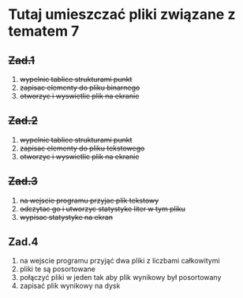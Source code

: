 # Tutaj umieszczać pliki związane z tematem 7
## ~~Zad.1~~
1) ~~wypelnic tablice strukturami punkt~~
2) ~~zapisac elementy do pliku binarnego~~
3) ~~otworzyc i wyswietlic plik na ekranie~~
## ~~Zad.2~~
1) ~~wypelnic tablice strukturami punkt~~
2) ~~zapisac elementy do pliku tekstowego~~
3) ~~otworzyc i wyswietlic plik na ekranie~~
## ~~Zad.3~~
1) ~~na wejscie programu przyjac plik tekstowy~~
2) ~~odczytac go i utworzyc statystyke liter w tym pliku~~
3) ~~wypisac statystyke na ekran~~
## Zad.4
1) na wejscie programu przyjąć dwa pliki z liczbami całkowitymi
2) pliki te są posortowane
3) połączyć pliki w jeden tak aby plik wynikowy był posortowany
4) zapisać plik wynikowy na dysk